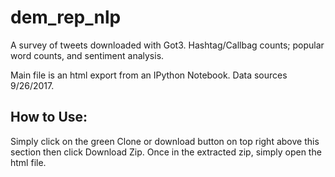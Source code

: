 # dem_rep_nlp
A survey of tweets downloaded with Got3. Hashtag/Callbag counts; popular word counts, and sentiment analysis. 

Main file is an html export from an IPython Notebook. Data sources 9/26/2017. 

## How to Use:
Simply click on the green Clone or download button on top right above this section then click Download Zip. Once in the extracted zip, simply open the html file. 

